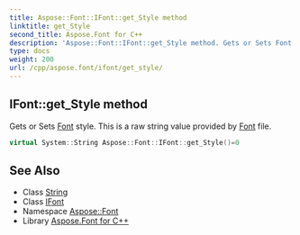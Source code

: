 ```yaml
---
title: Aspose::Font::IFont::get_Style method
linktitle: get_Style
second_title: Aspose.Font for C++
description: 'Aspose::Font::IFont::get_Style method. Gets or Sets Font style. This is a raw string value provided by Font file in C++.'
type: docs
weight: 200
url: /cpp/aspose.font/ifont/get_style/
---
```

## IFont::get_Style method


Gets or Sets [Font](../../font/) style. This is a raw string value provided by [Font](../../font/) file.

```cpp
virtual System::String Aspose::Font::IFont::get_Style()=0
```

## See Also

* Class [String](../../../system/string/)
* Class [IFont](../)
* Namespace [Aspose::Font](../../)
* Library [Aspose.Font for C++](../../../)
